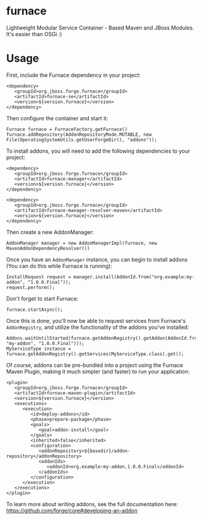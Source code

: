furnace
=======

Lightweight Modular Service Container - Based Maven and JBoss Modules. It's easier than OSGi :)

Usage
=====

First, include the Furnace dependency in your project:

    <dependency>
       <groupId>org.jboss.forge.furnace</groupId>
       <artifactId>furnace-se</artifactId>
       <version>${version.furnace}</version>
    </dependency>

Then configure the container and start it:

    Furnace furnace = FurnaceFactory.getFurnace()
    furnace.addRepository(AddonRepositoryMode.MUTABLE, new File(OperatingSystemUtils.getUserForgeDir(), "addons"));
    
To install addons, you will need to add the following dependencies to your project:

 
    <dependency>
       <groupId>org.jboss.forge.furnace</groupId>
       <artifactId>furnace-manager</artifactId>
       <version>${version.furnace}</version>
    </dependency>

    <dependency>
       <groupId>org.jboss.forge.furnace</groupId>
       <artifactId>furnace-manager-resolver-maven</artifactId>
       <version>${version.furnace}</version>
    </dependency>
    
Then create a new AddonManager:

    AddonManager manager = new AddonManagerImpl(furnace, new MavenAddonDependencyResolver())
    
Once you have an `AddonManager` instance, you can begin to install addons (You can do this while Furnace is running):
    
    InstallRequest request = manager.install(AddonId.from("org.example:my-addon", "1.0.0.Final"));
    request.perform();
    
Don't forget to start Furnace:

    furnace.startAsync();
    
Once this is done, you'll now be able to request services from Furnace's `AddonRegistry`, and utilize the functionality of the addons you've installed:

    Addons.waitUntilStarted(furnace.getAddonRegistry().getAddon(AddonId.from("org.example", "my-addon", "1.0.0.Final")));
    MyServiceType instance = furnace.getAddonRegistry().getServices(MyServiceType.class).get();

Of course, addons can be pre-bundled into a project using the Furnace Maven Plugin, making it much simpler (and faster) to run your application:

    <plugin>
       <groupId>org.jboss.forge.furnace</groupId>
       <artifactId>furnace-maven-plugin</artifactId>
       <version>${version.furnace}</version>
       <executions>
          <execution>
             <id>deploy-addons</id>
             <phase>prepare-package</phase>
             <goals>
                <goal>addon-install</goal>
             </goals>
             <inherited>false</inherited>
             <configuration>
                <addonRepository>${basedir}/addon-repository</addonRepository>
                <addonIds>
                   <addonId>org.example:my-addon,1.0.0.Final</addonId>
                </addonIds>
             </configuration>
          </execution>
       </executions>
    </plugin>
    
To learn more about writing addons, see the full documentation here: https://github.com/forge/core#developing-an-addon
